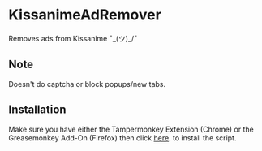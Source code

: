 # KissanimeAdRemover
Removes ads from Kissanime ¯\_(ツ)_/¯

## Note
Doesn't do captcha or block popups/new tabs.

## Installation
Make sure you have either the Tampermonkey Extension (Chrome) or the Greasemonkey Add-On (Firefox) then click [here](https://github.com/YabaiNyan/KissanimeAdRemover/raw/master/Kissanime%20Ad%20Remover.user.js "Click me to install!"). to install the script.
